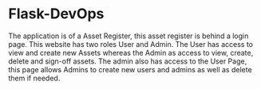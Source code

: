 # Flask-DevOps
The application is of a Asset Register, this asset register is behind a login page. This website has two roles User and Admin. The User has access to view and create new Assets whereas the Admin as access to view, create, delete and sign-off assets. The admin also has access to the User Page, this page allows Admins to create new users and admins as well as delete them if needed.